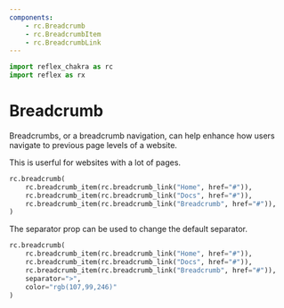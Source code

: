 ```yaml
---
components:
    - rc.Breadcrumb
    - rc.BreadcrumbItem
    - rc.BreadcrumbLink
---
```


```python exec
import reflex_chakra as rc
import reflex as rx
```

# Breadcrumb

Breadcrumbs, or a breadcrumb navigation, can help enhance how users navigate to previous page levels of a website.

This is userful for websites with a lot of pages.

```python demo
rc.breadcrumb(
    rc.breadcrumb_item(rc.breadcrumb_link("Home", href="#")),
    rc.breadcrumb_item(rc.breadcrumb_link("Docs", href="#")),
    rc.breadcrumb_item(rc.breadcrumb_link("Breadcrumb", href="#")),
)
```

The separator prop can be used to change the default separator.

```python demo
rc.breadcrumb(
    rc.breadcrumb_item(rc.breadcrumb_link("Home", href="#")),
    rc.breadcrumb_item(rc.breadcrumb_link("Docs", href="#")),
    rc.breadcrumb_item(rc.breadcrumb_link("Breadcrumb", href="#")),
    separator=">",
    color="rgb(107,99,246)"
)
```
